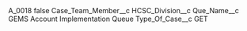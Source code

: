 <?xml version="1.0" encoding="UTF-8"?>
<CustomMetadata xmlns="http://soap.sforce.com/2006/04/metadata" xmlns:xsi="http://www.w3.org/2001/XMLSchema-instance" xmlns:xsd="http://www.w3.org/2001/XMLSchema">
    <label>A_0018</label>
    <protected>false</protected>
    <values>
        <field>Case_Team_Member__c</field>
        <value xsi:nil="true"/>
    </values>
    <values>
        <field>HCSC_Division__c</field>
        <value xsi:nil="true"/>
    </values>
    <values>
        <field>Que_Name__c</field>
        <value xsi:type="xsd:string">GEMS Account Implementation Queue</value>
    </values>
    <values>
        <field>Type_Of_Case__c</field>
        <value xsi:type="xsd:string">GET</value>
    </values>
</CustomMetadata>
